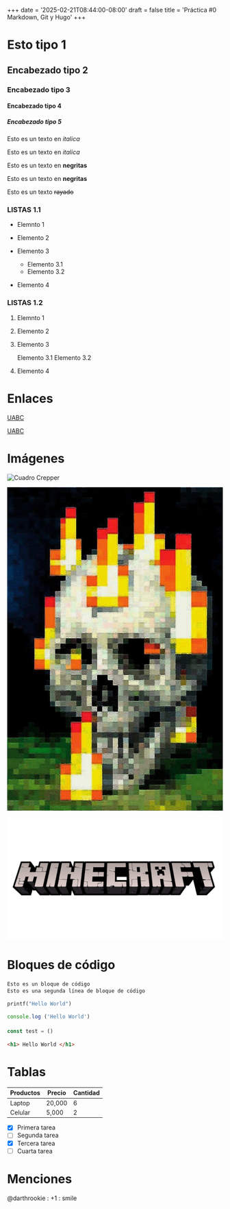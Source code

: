 +++
date = '2025-02-21T08:44:00-08:00'
draft = false
title = 'Práctica #0 Markdown, Git y Hugo'
+++


<!-- esto es un comntario -->

# Esto tipo 1
## Encabezado tipo 2
### Encabezado tipo 3
#### Encabezado tipo 4
##### Encabezado tipo 5

<!-- Italica -->
Esto es un texto en *italica*

Esto es un texto en _italica_

<!-- Negritas-->

Esto es un texto en **negritas**

Esto es un texto en __negritas__

<!-- Rayado -->

Esto es un texto ~~rayado~~

<!-- UL -->

### LISTAS 1.1

* Elemnto 1

* Elemento 2

* Elemento 3

    * Elemento 3.1
    * Elemento 3.2

* Elemento 4

<!-- OL -->

### LISTAS 1.2

1. Elemnto 1

2. Elemento 2

3. Elemento 3

    Elemento 3.1
    Elemento 3.2

4. Elemento 4


<!-- Enlaces -->

# Enlaces

[UABC](www.uabc.mx)

[UABC](www.uabc.mx "Título personalizado")

<!-- Imágenes -->

# Imágenes

![Cuadro Crepper](https://encrypted-tbn0.gstatic.com/images?q=tbn:ANd9GcRmx2SJUqz2EvNX9aJ8Iy5kWNYJmJMy66Btgw&s)

![Calaca](./imagesp0/calaca.jpg "MINECRAFT")

[![Minecraft logo](./imagesp0/logoMin.png "Minecraft")](https://www.minecraft.net/es-es)



<!-- Bloques de código -->

# Bloques de código

```
Esto es un bloque de código
Esto es una segunda línea de bloque de código
```

```python
printf("Hello World")
```

```javascript
console.log ('Hello World')

const test = ()
```

```html
<h1> Hello World </h1>
```

<!-- Tablas -->

# Tablas

| Productos | Precio | Cantidad |
| - | - | - |
| Laptop | 20,000 | 6 |
| Celular | 5,000 | 2 |

<!-- Tareas -->

* [x] Primera tarea
* [ ] Segunda tarea
* [x] Tercera tarea
* [ ] Cuarta tarea

<!-- Menciones -->

# Menciones

@darthrookie : +1 : smile